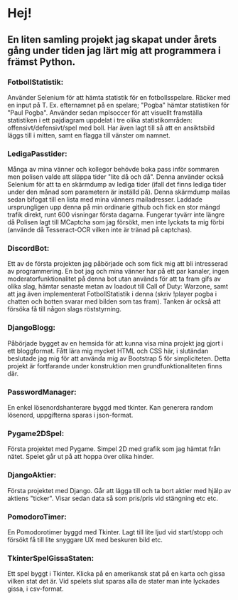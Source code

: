 <h1>Hej!</h1>
<h2>En liten samling projekt jag skapat under årets gång under tiden jag lärt mig att programmera i främst Python.</h2>

<h3>FotbollStatistik:</h3>
Använder Selenium för att hämta statistik för en fotbollsspelare. Räcker med en input på T. Ex. efternamnet på en spelare; "Pogba" hämtar statistiken för "Paul Pogba". Använder sedan mplsoccer för att visuellt framställa statistiken i ett pajdiagram uppdelat i tre olika statistikområden: offensivt/defensivt/spel med boll. Har även lagt till så att en ansiktsbild läggs till i mitten, samt en flagga till vänster om namnet.

<h3>LedigaPasstider:</h3>
Många av mina vänner och kollegor behövde boka pass inför sommaren men polisen valde att släppa tider "lite då och då". Denna använder också Selenium för att ta en skärmdump av lediga tider (ifall det finns lediga tider under den månad som parametern är inställd på). Denna skärmdump mailas sedan bifogat till en lista med mina vänners mailadresser. Laddade ursprungligen upp denna på min ordinarie github och fick en stor mängd trafik direkt, runt 600 visningar första dagarna. Fungerar tyvärr inte längre då Polisen lagt till MCaptcha som jag försökt, men inte lyckats ta mig förbi (använde då Tesseract-OCR vilken inte är tränad på captchas).

<h3>DiscordBot:</h3>
Ett av de första projekten jag påbörjade och som fick mig att bli intresserad av programmering. En bot jag och mina vänner har på ett par kanaler, ingen moderatorfunktionalitet på denna bot utan används för att ta fram gifs av olika slag, hämtar senaste metan av loadout till Call of Duty: Warzone, samt att jag även implementerat FotbollStatistik i denna (skriv !player pogba i chatten och botten svarar med bilden som tas fram). Tanken är också att försöka få till någon slags röststyrning.

<h3>DjangoBlogg:</h3>
Påbörjade bygget av en hemsida för att kunna visa mina projekt jag gjort i ett bloggformat. Fått lära mig mycket HTML och CSS här, i slutändan beslutade jag mig för att använda mig av Bootstrap 5 för simpliciteten. Detta projekt är fortfarande under konstruktion men grundfunktionaliteten finns där.

<h3>PasswordManager:</h3>
En enkel lösenordshanterare byggd med tkinter. Kan generera random lösenord, uppgifterna sparas i json-format.

<h3>Pygame2DSpel:</h3>
Första projektet med Pygame. Simpel 2D med grafik som jag hämtat från nätet. Spelet går ut på att hoppa över olika hinder.

<h3>DjangoAktier:</h3>
Första projektet med Django. Går att lägga till och ta bort aktier med hjälp av aktiens "ticker". Visar sedan data så som pris/pris vid stängning etc etc.

<h3>PomodoroTimer:</h3>
En Pomodorotimer byggd med Tkinter. Lagt till lite ljud vid start/stopp och försökt få till lite snyggare UX med beskuren bild etc.

<h3>TkinterSpelGissaStaten:</h3>
Ett spel byggt i Tkinter. Klicka på en amerikansk stat på en karta och gissa vilken stat det är. Vid spelets slut sparas alla de stater man inte lyckades gissa, i csv-format.
